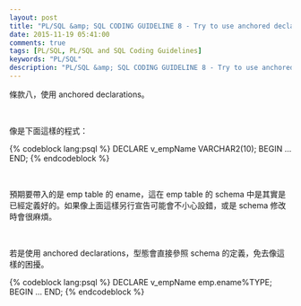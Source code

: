 ```yaml
---
layout: post
title: "PL/SQL &amp; SQL CODING GUIDELINE 8 - Try to use anchored declarations for variables"
date: 2015-11-19 05:41:00
comments: true
tags: [PL/SQL, PL/SQL and SQL Coding Guidelines]
keywords: "PL/SQL"
description: "PL/SQL &amp; SQL CODING GUIDELINE 8 - Try to use anchored declarations for variables"
---
```


條款八，使用 anchored declarations。  

<!-- More -->

<br/>


像是下面這樣的程式：  

{% codeblock lang:psql %}
DECLARE 
	v_empName VARCHAR2(10); 
BEGIN 
	… 
END;
{% endcodeblock %}

<br/>


預期要帶入的是 emp table 的 ename，這在 emp table 的 schema 中是其實是已經定義好的。如果像上面這樣另行宣告可能會不小心設錯，或是 schema 修改時會很麻煩。  

<br/>


若是使用 anchored declarations，型態會直接參照 schema 的定義，免去像這樣的困擾。  

{% codeblock lang:psql %}
DECLARE 
	 v_empName emp.ename%TYPE; 
BEGIN 
	… 
END;
{% endcodeblock %}
